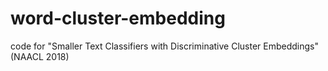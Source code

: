 # word-cluster-embedding
code for "Smaller Text Classifiers with Discriminative Cluster Embeddings" (NAACL 2018)

